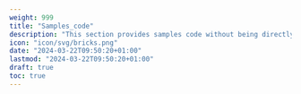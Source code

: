 ```yaml
---
weight: 999
title: "Samples_code"
description: "This section provides samples code without being directly integrated in a WinTAK Plugin."
icon: "icon/svg/bricks.png"
date: "2024-03-22T09:50:20+01:00"
lastmod: "2024-03-22T09:50:20+01:00"
draft: true
toc: true
---
```


